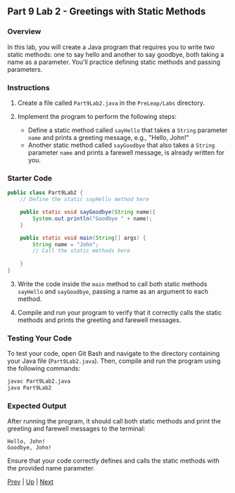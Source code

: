 ## Part 9 Lab 2 - Greetings with Static Methods

### Overview
In this lab, you will create a Java program that requires you to write two static methods: one to say hello and another to say goodbye, both taking a name as a parameter. You'll practice defining static methods and passing parameters.

### Instructions

1. Create a file called `Part9Lab2.java` in the `PreLeap/Labs` directory.

2. Implement the program to perform the following steps:
   - Define a static method called `sayHello` that takes a `String` parameter `name` and prints a greeting message, e.g., "Hello, John!"
   - Another static method called `sayGoodbye` that also takes a `String` parameter `name` and prints a farewell message, is already written for you.

### Starter Code
```java
public class Part9Lab2 {
    // Define the static sayHello method here

    public static void sayGoodbye(String name){
        System.out.println("Goodbye " + name);
    }

    public static void main(String[] args) {
        String name = "John";
        // Call the static methods here
        
    }
}
```

3. Write the code inside the `main` method to call both static methods `sayHello` and `sayGoodbye`, passing a name as an argument to each method.

4. Compile and run your program to verify that it correctly calls the static methods and prints the greeting and farewell messages.

### Testing Your Code

To test your code, open Git Bash and navigate to the directory containing your Java file (`Part9Lab2.java`). Then, compile and run the program using the following commands:

```bash
javac Part9Lab2.java
java Part9Lab2
```

### Expected Output

After running the program, it should call both static methods and print the greeting and farewell messages to the terminal:

```
Hello, John!
Goodbye, John!
```

Ensure that your code correctly defines and calls the static methods with the provided name parameter.

[Prev](part9labs1.md) | [Up](part9.md) | [Next](part9labs3.md)